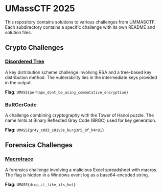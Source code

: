 # UMassCTF 2025

This repository contains solutions to various challenges from UMMASCTF. Each subdirectory contains a specific challenge with its own README and solution files.

## Crypto Challenges

### [Disordered Tree](Crypto/Disordered%20Tree/)
A key distribution scheme challenge involving RSA and a tree-based key distribution method. The vulnerability lies in the intermediate keys provided in the output.

**Flag:** `UMASS{perhaps_dont_be_using_commutative_encryption}`

### [BuRGerCode](Crypto/BuRGerCode/)
A challenge combining cryptography with the Tower of Hanoi puzzle. The name hints at Binary Reflected Gray Code (BRGC) used for key generation.

**Flag:** `UMASS{gr4y_c0d3_s01v3s_burg3r5_0f_h4n01}`

## Forensics Challenges

### [Macrotrace](Forensic/Macrotrace/)
A forensics challenge involving a malicious Excel spreadsheet with macros. The flag is hidden in a Windows event log as a base64-encoded string.

**Flag:** `UMASS{drop_it_like_its_hot}`